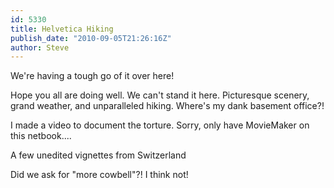 ```yaml
---
id: 5330
title: Helvetica Hiking
publish_date: "2010-09-05T21:26:16Z"
author: Steve
---
```

  
We're having a tough go of it over here!

Hope you all are doing well. We can't stand it here. Picturesque scenery, grand weather, and unparalleled hiking. Where's my dank basement office?!

I made a video to document the torture. Sorry, only have MovieMaker on this netbook....

  
A few unedited vignettes from Switzerland

Did we ask for "more cowbell"?! I think not!
